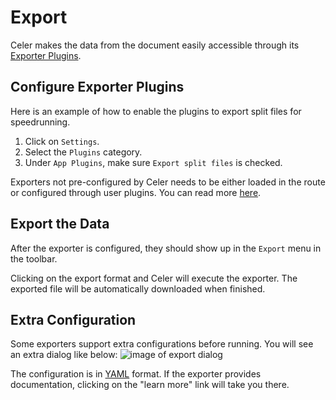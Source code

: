 # Export
Celer makes the data from the document easily accessible through its [Exporter Plugins](./plugin/getting-started.md).

## Configure Exporter Plugins
Here is an example of how to enable the plugins to export split files for speedrunning.

1. Click on <FluentIcon name="Settings20Regular" /> `Settings`.
2. Select the <FluentIcon name="Wrench20Regular" /> `Plugins` category.
3. Under `App Plugins`, make sure `Export split files` is checked.

Exporters not pre-configured by Celer needs to be either loaded in the route
or configured through user plugins. You can read more [here](./plugin/settings.md).

## Export the Data
After the exporter is configured, they should show up in the <FluentIcon name="ArrowDownload20Regular" /> `Export` menu in the toolbar.

Clicking on the export format and Celer will execute the exporter. The exported file will be automatically downloaded when finished.

## Extra Configuration
Some exporters support extra configurations before running. You will see an extra dialog like below:
![image of export dialog](https://cdn.discordapp.com/attachments/951389021114871819/1207547142978146315/image.png?ex=65e00aea&is=65cd95ea&hm=c4659d7b04eada6e30ba833cd1d64c884832dbf18677ae98718a26d10f90388a&)

The configuration is in [YAML](./route/yaml-basics.md) format. If the exporter provides documentation, clicking on the
"learn more" link will take you there.
